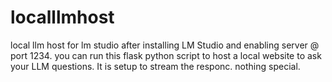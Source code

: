 # localllmhost
local llm host for lm studio
after installing LM Studio and enabling server @ port 1234. you can run this flask python script to host a local website to ask your LLM questions. 
It is setup to stream the responc. nothing special. 
